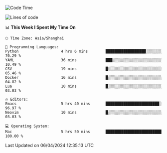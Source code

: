 <!--START_SECTION:waka-->
![Code Time](http://img.shields.io/badge/Code%20Time-1%2C889%20hrs%207%20mins-blue)

![Lines of code](https://img.shields.io/badge/From%20Hello%20World%20I%27ve%20Written-298.2%20thousand%20lines%20of%20code-blue)

📊 **This Week I Spent My Time On** 

```text
🕑︎ Time Zone: Asia/Shanghai

💬 Programming Languages: 
Python                   4 hrs 6 mins        ██████████████████░░░░░░░   70.29 % 
YAML                     36 mins             ███░░░░░░░░░░░░░░░░░░░░░░   10.49 % 
CSV                      19 mins             █░░░░░░░░░░░░░░░░░░░░░░░░   05.46 % 
Docker                   16 mins             █░░░░░░░░░░░░░░░░░░░░░░░░   04.82 % 
Lua                      10 mins             █░░░░░░░░░░░░░░░░░░░░░░░░   03.03 % 

🔥 Editors: 
Emacs                    5 hrs 40 mins       ████████████████████████░   96.97 % 
Neovim                   10 mins             █░░░░░░░░░░░░░░░░░░░░░░░░   03.03 % 

💻 Operating System: 
Mac                      5 hrs 50 mins       █████████████████████████   100.00 % 
```


 Last Updated on 06/04/2024 12:35:13 UTC
<!--END_SECTION:waka-->
